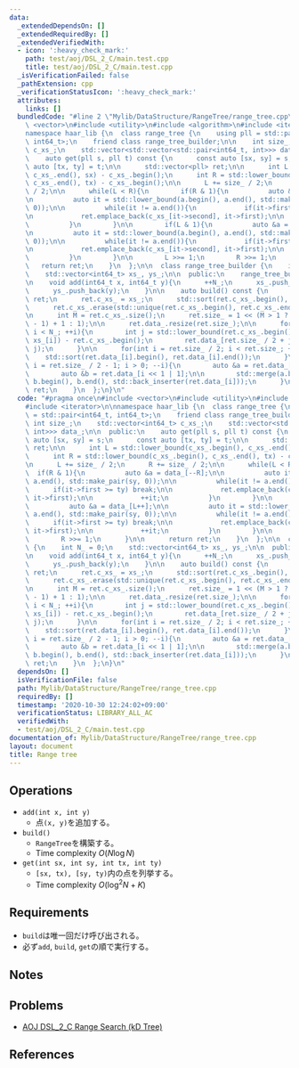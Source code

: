 ```yaml
---
data:
  _extendedDependsOn: []
  _extendedRequiredBy: []
  _extendedVerifiedWith:
  - icon: ':heavy_check_mark:'
    path: test/aoj/DSL_2_C/main.test.cpp
    title: test/aoj/DSL_2_C/main.test.cpp
  _isVerificationFailed: false
  _pathExtension: cpp
  _verificationStatusIcon: ':heavy_check_mark:'
  attributes:
    links: []
  bundledCode: "#line 2 \"Mylib/DataStructure/RangeTree/range_tree.cpp\"\n#include\
    \ <vector>\n#include <utility>\n#include <algorithm>\n#include <iterator>\n\n\
    namespace haar_lib {\n  class range_tree {\n    using pll = std::pair<int64_t,\
    \ int64_t>;\n    friend class range_tree_builder;\n\n    int size_;\n    std::vector<int64_t>\
    \ c_xs_;\n    std::vector<std::vector<std::pair<int64_t, int>>> data_;\n\n  public:\n\
    \    auto get(pll s, pll t) const {\n      const auto [sx, sy] = s;\n      const\
    \ auto [tx, ty] = t;\n\n      std::vector<pll> ret;\n\n      int L = std::lower_bound(c_xs_.begin(),\
    \ c_xs_.end(), sx) - c_xs_.begin();\n      int R = std::lower_bound(c_xs_.begin(),\
    \ c_xs_.end(), tx) - c_xs_.begin();\n\n      L += size_ / 2;\n      R += size_\
    \ / 2;\n\n      while(L < R){\n        if(R & 1){\n          auto &a = data_[--R];\n\
    \n          auto it = std::lower_bound(a.begin(), a.end(), std::make_pair(sy,\
    \ 0));\n\n          while(it != a.end()){\n            if(it->first >= ty) break;\n\
    \n            ret.emplace_back(c_xs_[it->second], it->first);\n\n            ++it;\n\
    \          }\n        }\n\n        if(L & 1){\n          auto &a = data_[L++];\n\
    \n          auto it = std::lower_bound(a.begin(), a.end(), std::make_pair(sy,\
    \ 0));\n\n          while(it != a.end()){\n            if(it->first >= ty) break;\n\
    \n            ret.emplace_back(c_xs_[it->second], it->first);\n\n            ++it;\n\
    \          }\n        }\n\n        L >>= 1;\n        R >>= 1;\n      }\n\n   \
    \   return ret;\n    }\n  };\n\n  class range_tree_builder {\n    int N_ = 0;\n\
    \    std::vector<int64_t> xs_, ys_;\n\n  public:\n    range_tree_builder(){}\n\
    \n    void add(int64_t x, int64_t y){\n      ++N_;\n      xs_.push_back(x);\n\
    \      ys_.push_back(y);\n    }\n\n    auto build() const {\n      range_tree\
    \ ret;\n      ret.c_xs_ = xs_;\n      std::sort(ret.c_xs_.begin(), ret.c_xs_.end());\n\
    \      ret.c_xs_.erase(std::unique(ret.c_xs_.begin(), ret.c_xs_.end()), ret.c_xs_.end());\n\
    \n      int M = ret.c_xs_.size();\n      ret.size_ = 1 << (M > 1 ? 32 - __builtin_clz(M\
    \ - 1) + 1 : 1);\n\n      ret.data_.resize(ret.size_);\n\n      for(int i = 0;\
    \ i < N_; ++i){\n        int j = std::lower_bound(ret.c_xs_.begin(), ret.c_xs_.end(),\
    \ xs_[i]) - ret.c_xs_.begin();\n        ret.data_[ret.size_ / 2 + j].emplace_back(ys_[i],\
    \ j);\n      }\n\n      for(int i = ret.size_ / 2; i < ret.size_; ++i){\n    \
    \    std::sort(ret.data_[i].begin(), ret.data_[i].end());\n      }\n\n      for(int\
    \ i = ret.size_ / 2 - 1; i > 0; --i){\n        auto &a = ret.data_[i << 1 | 0];\n\
    \        auto &b = ret.data_[i << 1 | 1];\n\n        std::merge(a.begin(), a.end(),\
    \ b.begin(), b.end(), std::back_inserter(ret.data_[i]));\n      }\n\n      return\
    \ ret;\n    }\n  };\n}\n"
  code: "#pragma once\n#include <vector>\n#include <utility>\n#include <algorithm>\n\
    #include <iterator>\n\nnamespace haar_lib {\n  class range_tree {\n    using pll\
    \ = std::pair<int64_t, int64_t>;\n    friend class range_tree_builder;\n\n   \
    \ int size_;\n    std::vector<int64_t> c_xs_;\n    std::vector<std::vector<std::pair<int64_t,\
    \ int>>> data_;\n\n  public:\n    auto get(pll s, pll t) const {\n      const\
    \ auto [sx, sy] = s;\n      const auto [tx, ty] = t;\n\n      std::vector<pll>\
    \ ret;\n\n      int L = std::lower_bound(c_xs_.begin(), c_xs_.end(), sx) - c_xs_.begin();\n\
    \      int R = std::lower_bound(c_xs_.begin(), c_xs_.end(), tx) - c_xs_.begin();\n\
    \n      L += size_ / 2;\n      R += size_ / 2;\n\n      while(L < R){\n      \
    \  if(R & 1){\n          auto &a = data_[--R];\n\n          auto it = std::lower_bound(a.begin(),\
    \ a.end(), std::make_pair(sy, 0));\n\n          while(it != a.end()){\n      \
    \      if(it->first >= ty) break;\n\n            ret.emplace_back(c_xs_[it->second],\
    \ it->first);\n\n            ++it;\n          }\n        }\n\n        if(L & 1){\n\
    \          auto &a = data_[L++];\n\n          auto it = std::lower_bound(a.begin(),\
    \ a.end(), std::make_pair(sy, 0));\n\n          while(it != a.end()){\n      \
    \      if(it->first >= ty) break;\n\n            ret.emplace_back(c_xs_[it->second],\
    \ it->first);\n\n            ++it;\n          }\n        }\n\n        L >>= 1;\n\
    \        R >>= 1;\n      }\n\n      return ret;\n    }\n  };\n\n  class range_tree_builder\
    \ {\n    int N_ = 0;\n    std::vector<int64_t> xs_, ys_;\n\n  public:\n    range_tree_builder(){}\n\
    \n    void add(int64_t x, int64_t y){\n      ++N_;\n      xs_.push_back(x);\n\
    \      ys_.push_back(y);\n    }\n\n    auto build() const {\n      range_tree\
    \ ret;\n      ret.c_xs_ = xs_;\n      std::sort(ret.c_xs_.begin(), ret.c_xs_.end());\n\
    \      ret.c_xs_.erase(std::unique(ret.c_xs_.begin(), ret.c_xs_.end()), ret.c_xs_.end());\n\
    \n      int M = ret.c_xs_.size();\n      ret.size_ = 1 << (M > 1 ? 32 - __builtin_clz(M\
    \ - 1) + 1 : 1);\n\n      ret.data_.resize(ret.size_);\n\n      for(int i = 0;\
    \ i < N_; ++i){\n        int j = std::lower_bound(ret.c_xs_.begin(), ret.c_xs_.end(),\
    \ xs_[i]) - ret.c_xs_.begin();\n        ret.data_[ret.size_ / 2 + j].emplace_back(ys_[i],\
    \ j);\n      }\n\n      for(int i = ret.size_ / 2; i < ret.size_; ++i){\n    \
    \    std::sort(ret.data_[i].begin(), ret.data_[i].end());\n      }\n\n      for(int\
    \ i = ret.size_ / 2 - 1; i > 0; --i){\n        auto &a = ret.data_[i << 1 | 0];\n\
    \        auto &b = ret.data_[i << 1 | 1];\n\n        std::merge(a.begin(), a.end(),\
    \ b.begin(), b.end(), std::back_inserter(ret.data_[i]));\n      }\n\n      return\
    \ ret;\n    }\n  };\n}\n"
  dependsOn: []
  isVerificationFile: false
  path: Mylib/DataStructure/RangeTree/range_tree.cpp
  requiredBy: []
  timestamp: '2020-10-30 12:24:02+09:00'
  verificationStatus: LIBRARY_ALL_AC
  verifiedWith:
  - test/aoj/DSL_2_C/main.test.cpp
documentation_of: Mylib/DataStructure/RangeTree/range_tree.cpp
layout: document
title: Range tree
---
```


## Operations

- `add(int x, int y)`
	- 点`(x, y)`を追加する。
- `build()`
	- `RangeTree`を構築する。
	- Time complexity $O(N \log N)$
- `get(int sx, int sy, int tx, int ty)`
	- `[sx, tx), [sy, ty)`内の点を列挙する。
	- Time complexity $O(\log^2 N + K)$

## Requirements

- `build`は唯一回だけ呼び出される。
- 必ず`add`, `build`, `get`の順で実行する。

## Notes

## Problems

- [AOJ DSL_2_C Range Search (kD Tree)](http://judge.u-aizu.ac.jp/onlinejudge/description.jsp?id=DSL_2_C)

## References
